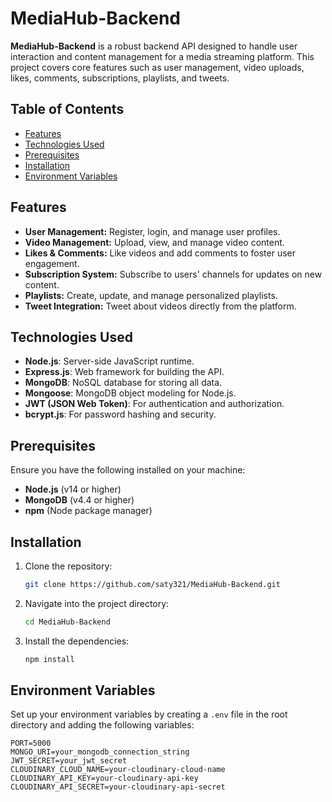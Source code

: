 # MediaHub-Backend

**MediaHub-Backend** is a robust backend API designed to handle user interaction and content management for a media streaming platform. This project covers core features such as user management, video uploads, likes, comments, subscriptions, playlists, and tweets.

## Table of Contents

- [Features](#features)
- [Technologies Used](#technologies-used)
- [Prerequisites](#prerequisites)
- [Installation](#installation)
- [Environment Variables](#environment-variables)

## Features

- **User Management:** Register, login, and manage user profiles.
- **Video Management:** Upload, view, and manage video content.
- **Likes & Comments:** Like videos and add comments to foster user engagement.
- **Subscription System:** Subscribe to users' channels for updates on new content.
- **Playlists:** Create, update, and manage personalized playlists.
- **Tweet Integration:** Tweet about videos directly from the platform.

## Technologies Used

- **Node.js**: Server-side JavaScript runtime.
- **Express.js**: Web framework for building the API.
- **MongoDB**: NoSQL database for storing all data.
- **Mongoose**: MongoDB object modeling for Node.js.
- **JWT (JSON Web Token)**: For authentication and authorization.
- **bcrypt.js**: For password hashing and security.

## Prerequisites

Ensure you have the following installed on your machine:

- **Node.js** (v14 or higher)
- **MongoDB** (v4.4 or higher)
- **npm** (Node package manager)

## Installation

1. Clone the repository:

    ```bash
    git clone https://github.com/saty321/MediaHub-Backend.git
    ```

2. Navigate into the project directory:

    ```bash
    cd MediaHub-Backend
    ```

3. Install the dependencies:

    ```bash
    npm install
    ```

## Environment Variables

Set up your environment variables by creating a `.env` file in the root directory and adding the following variables:

```env
PORT=5000
MONGO_URI=your_mongodb_connection_string
JWT_SECRET=your_jwt_secret
CLOUDINARY_CLOUD_NAME=your-cloudinary-cloud-name
CLOUDINARY_API_KEY=your-cloudinary-api-key
CLOUDINARY_API_SECRET=your-cloudinary-api-secret
